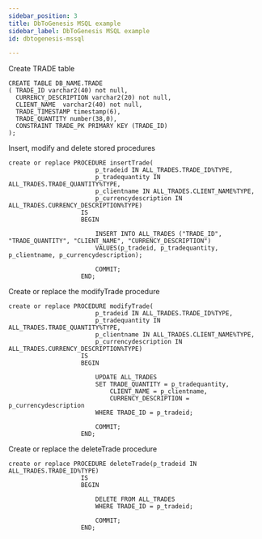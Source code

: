 ```yaml
---
sidebar_position: 3
title: DbToGenesis MSQL example
sidebar_label: DbToGenesis MSQL example
id: dbtogenesis-mssql

---
```

Create TRADE table

    CREATE TABLE DB_NAME.TRADE
    ( TRADE_ID varchar2(40) not null,
      CURRENCY_DESCRIPTION varchar2(20) not null,
      CLIENT_NAME  varchar2(40) not null,
      TRADE_TIMESTAMP timestamp(6),
      TRADE_QUANTITY number(38,0),
      CONSTRAINT TRADE_PK PRIMARY KEY (TRADE_ID)
    );

Insert, modify and delete stored procedures

    create or replace PROCEDURE insertTrade(
                            p_tradeid IN ALL_TRADES.TRADE_ID%TYPE,
                            p_tradequantity IN ALL_TRADES.TRADE_QUANTITY%TYPE,
                            p_clientname IN ALL_TRADES.CLIENT_NAME%TYPE,
                            p_currencydescription IN ALL_TRADES.CURRENCY_DESCRIPTION%TYPE)
                        IS
                        BEGIN
    
                            INSERT INTO ALL_TRADES ("TRADE_ID", "TRADE_QUANTITY", "CLIENT_NAME", "CURRENCY_DESCRIPTION")
                            VALUES(p_tradeid, p_tradequantity, p_clientname, p_currencydescription);
    
                            COMMIT;
                        END;

Create or replace the modifyTrade procedure

    create or replace PROCEDURE modifyTrade(
                            p_tradeid IN ALL_TRADES.TRADE_ID%TYPE,
                            p_tradequantity IN ALL_TRADES.TRADE_QUANTITY%TYPE,
                            p_clientname IN ALL_TRADES.CLIENT_NAME%TYPE,
                            p_currencydescription IN ALL_TRADES.CURRENCY_DESCRIPTION%TYPE)
                        IS
                        BEGIN
    
                            UPDATE ALL_TRADES
                            SET TRADE_QUANTITY = p_tradequantity,
                                CLIENT_NAME = p_clientname,
                                CURRENCY_DESCRIPTION = p_currencydescription
                            WHERE TRADE_ID = p_tradeid;
    
                            COMMIT;
                        END;

Create or replace the deleteTrade procedure

    create or replace PROCEDURE deleteTrade(p_tradeid IN ALL_TRADES.TRADE_ID%TYPE)
                        IS
                        BEGIN
    
                            DELETE FROM ALL_TRADES
                            WHERE TRADE_ID = p_tradeid;
    
                            COMMIT;
                        END;